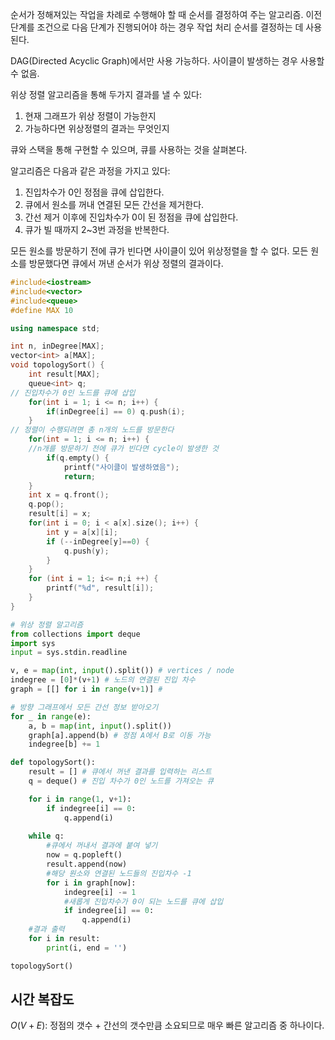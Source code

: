 순서가 정해져있는 작업을 차례로 수행해야 할 때 순서를 결정하여 주는 알고리즘. 이전 단계를 조건으로 다음 단계가 진행되어야 하는 경우 작업 처리 순서를 결정하는 데 사용된다.

DAG(Directed Acyclic Graph)에서만 사용 가능하다. 사이클이 발생하는 경우 사용할 수 없음.

위상 정렬 알고리즘을 통해 두가지 결과를 낼 수 있다:

1. 현재 그래프가 위상 정렬이 가능한지
2. 가능하다면 위상정렬의 결과는 무엇인지

큐와 스택을 통해 구현할 수 있으며, 큐를 사용하는 것을 살펴본다.

알고리즘은 다음과 같은 과정을 가지고 있다:

1. 진입차수가 0인 정점을 큐에 삽입한다.
2. 큐에서 원소를 꺼내 연결된 모든 간선을 제거한다.
3. 간선 제거 이후에 진입차수가 0이 된 정점을 큐에 삽입한다.
4. 큐가 빌 때까지 2~3번 과정을 반복한다.

모든 원소를 방문하기 전에 큐가 빈다면 사이클이 있어 위상정렬을 할 수 없다. 모든 원소를 방문했다면 큐에서 꺼낸 순서가 위상 정렬의 결과이다.

```cpp
#include<iostream>
#include<vector>
#include<queue>
#define MAX 10

using namespace std;

int n, inDegree[MAX];
vector<int> a[MAX];
void topologySort() {
	int result[MAX];
	queue<int> q;
// 진입차수가 0인 노드를 큐에 삽입
	for(int i = 1; i <= n; i++) {
		if(inDegree[i] == 0) q.push(i);
	}
// 정렬이 수행되려면 총 n개의 노드를 방문한다
	for(int = 1; i <= n; i++) {
	//n개를 방문하기 전에 큐가 빈다면 cycle이 발생한 것
		if(q.empty() {
			printf("사이클이 발생하였음");
			return;
	}
	int x = q.front();
	q.pop();
	result[i] = x;
	for(int i = 0; i < a[x].size(); i++) {
		int y = a[x][i];
		if (--inDegree[y]==0) {
			q.push(y);
		}
	}
	for (int i = 1; i<= n;i ++) {
		printf("%d", result[i]);
	}
}
```

```python
# 위상 정렬 알고리즘
from collections import deque
import sys
input = sys.stdin.readline

v, e = map(int, input().split()) # vertices / node
indegree = [0]*(v+1) # 노드의 연결된 진입 차수
graph = [[] for i in range(v+1)] # 

# 방향 그래프에서 모든 간선 정보 받아오기
for _ in range(e):
    a, b = map(int, input().split())
    graph[a].append(b) # 정점 A에서 B로 이동 가능
    indegree[b] += 1

def topologySort():
    result = [] # 큐에서 꺼낸 결과를 입력하는 리스트
    q = deque() # 진입 차수가 0인 노드를 가져오는 큐

    for i in range(1, v+1):
        if indegree[i] == 0:
            q.append(i)
    
    while q:
        #큐에서 꺼내서 결과에 붙여 넣기
        now = q.popleft()
        result.append(now)
        #해당 원소와 연결된 노드들의 진입차수 -1
        for i in graph[now]:
            indegree[i] -= 1
            #새롭게 진입차수가 0이 되는 노드를 큐에 삽입
            if indegree[i] == 0:
                q.append(i)
    #결과 출력
    for i in result:
        print(i, end = '')

topologySort()
```

## 시간 복잡도

$O(V+E)$: 정점의 갯수 + 간선의 갯수만큼 소요되므로 매우 빠른 알고리즘 중 하나이다.